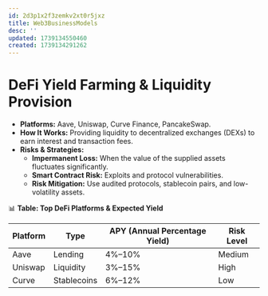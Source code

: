 ```yaml
---
id: 2d3p1x2f3zemkv2xt0r5jxz
title: Web3BusinessModels
desc: ''
updated: 1739134550460
created: 1739134291262
---
```

# DeFi Yield Farming & Liquidity Provision

-   **Platforms:** Aave, Uniswap, Curve Finance, PancakeSwap.
-   **How It Works:** Providing liquidity to decentralized exchanges (DEXs) to earn interest and transaction fees.
-   **Risks & Strategies:**
    -   **Impermanent Loss:** When the value of the supplied assets fluctuates significantly.
    -   **Smart Contract Risk:** Exploits and protocol vulnerabilities.
    -   **Risk Mitigation:** Use audited protocols, stablecoin pairs, and low-volatility assets.

📊 **Table: Top DeFi Platforms & Expected Yield**

| Platform | Type | APY (Annual Percentage Yield) | Risk Level |
| --- | --- | --- | --- |
| Aave | Lending | 4%–10% | Medium |
| Uniswap | Liquidity | 3%–15% | High |
| Curve | Stablecoins | 6%–12% | Low |